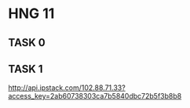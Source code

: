 # HNG 11

## TASK 0

## TASK 1


http://api.ipstack.com/102.88.71.33?access_key=2ab60738303ca7b5840dbc72b5f3b8b8